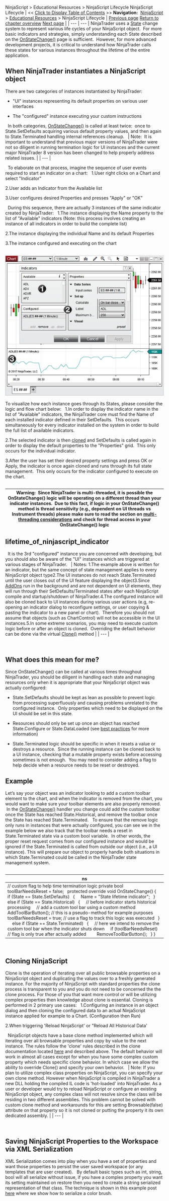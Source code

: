 ﻿
NinjaScript > Educational Resources > NinjaScript Lifecycle
NinjaScript Lifecycle
| << [Click to Display Table of Contents](understanding_the_lifecycle_of.md) >> **Navigation:**     [NinjaScript](ninjascript.md) > [Educational Resources](educational_resources.md) > NinjaScript Lifecycle | [Previous page](multi-time_frame__instruments.md) [Return to chapter overview](educational_resources.md) [Next page](using_3rd_party_indicators.md) |
| --- | --- |
NinjaTrader uses a [State](state.md) change system to represent various life cycles of your NinjaScript object.  For more basic indicators and strategies, simply understanding each State described on the [OnStateChange()](onstatechange.md) page is sufficient.  However, for more advanced development projects, it is critical to understand how NinjaTrader calls these states for various instances throughout the lifetime of the entire application.
 
## When NinjaTrader instantiates a NinjaScript object
There are two categories of instances instantiated by NinjaTrader:
 
- "UI" instances representing its default properties on various user interfaces

- The "configured" instance executing your custom instructions

 
In both categories, [OnStateChange()](onstatechange.md) is called at least twice:  once to State.SetDefaults acquiring various default property values, and then again to State.Terminated handling internal references cleanup.
 
| Note:  It is important to understand that previous major versions of NinjaTrader were not so diligent in running termination logic for UI instances and the current major NinjaTrader 8 version has been changed to help properly address related issues. |
| --- |

 
To elaborate on that process, imagine the sequence of user events required to start an indicator on a chart:
 
1.User right clicks on a Chart and select "Indicator"

2.User adds an Indicator from the Available list

3.User configures desired Properties and presses "Apply" or "OK"

 
During this sequence, there are actually 3 instances of the same indicator created by NinjaTrader:
 
1.The instance displaying the Name property to the list of "Available" indicators (Note: this process involves creating an instance of all indicators in order to build the complete list)

2.The instance displaying the individual Name and its default Properties

3.The instance configured and executing on the chart

 
![indicator_dialog_state](indicator_dialog_state.png)

To visualize how each instance goes through its States, please consider the logic and flow chart below:
 
1.In order to display the indicator name in the list of "Available" indicators, the NinjaTrader core must find the Name of each installed indicator defined in their SetDefaults.  This occurs simultaneously for every indicator installed on the system in order to build the full list of available indicators.

2.The selected indicator is then [cloned](clone.md) and SetDefaults is called again in order to display the default properties to the "Properties" grid.  This only occurs for the individual indicator.

3.After the user has set their desired property settings and press OK or Apply, the indicator is once again cloned and runs through its full state management.  This only occurs for the indicator configured to execute on the chart.

## 
| Warning:  Since NinjaTrader is multi-threaded, it is possible the OnStateChange() logic will be operating on a different thread than your indicator instances.  Due to this fact, if logic in your OnStateChange() method is thread sensitivity (e.g., dependent on UI threads vs Instrument threads) please make sure to read the section on [multi-threading considerations](multi-threading.md) and check for thread access in your OnStateChange() logic |
| --- |

## 
## lifetime_of_ninjascript_indicator
 
It is the 3rd "configured" instance you are concerned with developing, but you should also be aware of the "UI" instances which are triggered at various stages of NinjaTrader.
 
| Notes:  1.The example above is written for an indicator, but the same concept of state management applies to every NinjaScript object type2.The UI instances do not reach State.Terminated until the user closes out of the UI feature displaying the object3.Since [AddOns](addon_development_overview.md) run in the background and are not dependent on UI elements, they will run through their SetDefaults/Terminated states after each NinjaScript compile and startup/shutdown of NinjaTrader.4.The configured instance will also be cloned back to UI instances during various user actions (e.g, re-opening an indicator dialog to reconfigure settings, or user copying & pasting the indicator to a new panel or chart).  Therefore you should not assume that objects (such as ChartControl) will not be accessible in the UI instances.5.In some extreme scenarios, you may need to execute custom logic before or after an object is cloned.  Overriding the default behavior can be done via the virtual [Clone()](clone.md) method |
| --- |

 
## What does this mean for me?
Since OnStateChange() can be called at various times throughout NinjaTrader, you should be diligent in handling each state and managing resources only when it is appropriate that your NinjaScript object was actually configured:
 
- State.SetDefaults should be kept as lean as possible to prevent logic from processing superfluously and causing problems unrelated to the configured instance.  Only properties which need to be displayed on the UI should be set in this state.

- Resources should only be set up once an object has reached State.Configure or State.DataLoaded (see [best practices](ninjascript_best_practices.md) for more information) 

- State.Terminated logic should be specific in when it resets a value or destroys a resource.  Since the running instance can be cloned back to a UI instance, checking that a mutable property exists before accessing sometimes is not enough.  You may need to consider adding a flag to help decide when a resource needs to be reset or destroyed.  

## 
## Example
Let’s say your object was an indicator looking to add a custom toolbar element to the chart, and when the indicator is removed from the chart, you would want to make sure your toolbar elements are also properly removed.  In the [OnStateChange()](onstatechange.md) handler you change could add the custom toolbar once the State has reached State.Historical, and remove the toolbar once the State has reached State.Terminated.
 
To ensure that the remove logic only runs in instances that were actually configured, you can see we in the example below we also track that the toolbar needs a reset in State.Terminated state via a custom bool variable.  In other words, the proper reset request comes from our configured instance and would be ignored if the State.Terminated is called from outside our object (i.e., a UI instance). This will prepare our object to properly handle both situations in which State.Terminated could be called in the NinjaTrader state management system.
## 
| ns |
| --- |
| // custom flag to help time termination logic private bool toolBarNeedsReset = false;   protected override void OnStateChange() {    if (State == State.SetDefaults)    {      Name = "State lifetime indicator";    }    else if (State == State.Historical)    {      // before indicator starts historical processing      // add a custom tool bar using a custom method      AddToolBarButton(); // this is a pseudo-method for example purposes      toolBarNeedsReset = true; // use a flag to track this logic was executed    }      else if (State == State.Terminated)    {      // here we intend to remove the custom tool bar when the indicator shuts down      if (toolBarNeedsReset) // flag is only true after actually added          RemoveToolBarButton();    } } |

 
## Cloning NinjaScript
Clone is the operation of iterating over all public browsable properties on a NinjaScript object and duplicating the values over to a freshly generated instance. For the majority of NinjaScript with standard properties the clone process is transparent to you and you do not need to be concerned the the clone process. For those of you that want more control or will be utilizing complex properties then knowledge about clone is essential. Cloning is performed in 2 primary use cases:
 
1.Configuring an instance in an object dialog and then cloning the configured data to an actual NinjaScript instance applied for example to a Chart. (Configuration then Run) 

2.When triggering 'Reload NinjaScript' or "Reload All Historical Data'

 
NinjaScript objects have a base clone method implemented which will iterating over all browsable properties and copy by value to the next instance. The rules follow the 'clone' rules described in the clone documentation located [here](clone.md) and described above. The default behavior will work in almost all cases except for when you have some complex custom property which needs specific clone behavior. In which case we allow the ability to override Clone() and specify your own behavior.
 
| Note: If you plan to utilize complex class properties on NinjaScript, you can specify your own clone method. However when NinjaScript is compiled in NinjaTrader a new DLL holding the compiled IL code is 'hot-loaded' into NinjaTrader. As a user or developer would try to reload NinjaScript or configure an existing NinjaScript object, any complex class will not resolve since the class will be residing in two different assemblies. This problem cannot be solved with custom clone method and workarounds for this are setting Browsable(false) attribute on that property so it is not cloned or putting the property it its own dedicated assembly. |
| --- |

 
## Saving NinjaScript Properties to the Workspace via XML Serialization
XML Serialization comes into play when you have a set of properties and want those properties to persist the user saved workspace (or any templates that are user created). 
 
By default basic types such as int, string, bool will all serialize without issue, if you have a complex property you want its setting maintained on restore then you need to create a string serialized representation of that class. The technique is shown in this example post [here](user_definable_color_inputs.md) where we show how to serialize a color brush.
